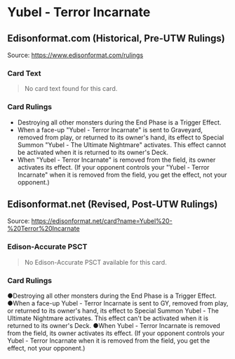 # Yubel - Terror Incarnate

## Edisonformat.com (Historical, Pre-UTW Rulings)

Source: https://www.edisonformat.com/rulings

### Card Text

> No card text found for this card.

### Card Rulings

*   Destroying all other monsters during the End Phase is a Trigger Effect.
*   When a face-up "Yubel - Terror Incarnate" is sent to Graveyard, removed from play, or returned to its owner's hand, its effect to Special Summon "Yubel - The Ultimate Nightmare" activates. This effect cannot be activated when it is returned to its owner's Deck.
*   When "Yubel - Terror Incarnate" is removed from the field, its owner activates its effect. (If your opponent controls your "Yubel - Terror Incarnate" when it is removed from the field, you get the effect, not your opponent.)

## Edisonformat.net (Revised, Post-UTW Rulings)

Source: https://edisonformat.net/card?name=Yubel%20-%20Terror%20Incarnate

### Edison-Accurate PSCT

> No Edison-Accurate PSCT available for this card.

### Card Rulings

●Destroying all other monsters during the End Phase is a Trigger Effect.
●When a face-up Yubel - Terror Incarnate is sent to GY, removed from play, or returned to its owner's hand, its effect to Special Summon Yubel - The Ultimate Nightmare activates. This effect can't be activated when it is returned to its owner's Deck.
●When Yubel - Terror Incarnate is removed from the field, its owner activates its effect. (If your opponent controls your Yubel - Terror Incarnate when it is removed from the field, you get the effect, not your opponent.)
            